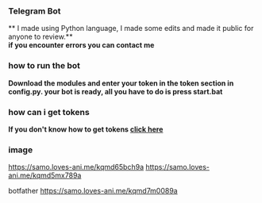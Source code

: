 ### Telegram Bot
** I made using Python language, I made some edits and made it public for anyone to review.**<br>
**if you encounter errors you can contact me**
### how to run the bot
**Download the modules and enter your token in the token section in config.py. your bot is ready, all you have to do is press start.bat**

### how can i get tokens
**If you don't know how to get tokens <a href="https://core.telegram.org/bots">click here</a>**

### image
https://samo.loves-ani.me/kqmd65bch9a
https://samo.loves-ani.me/kqmd5mx789a

botfather https://samo.loves-ani.me/kqmd7m0089a
